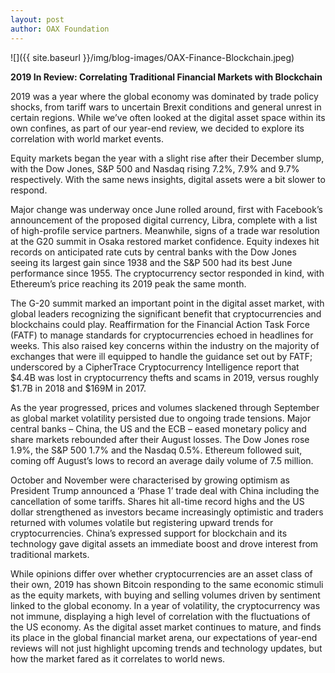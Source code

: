 ```yaml
---
layout: post
author: OAX Foundation
---
```


![]({{ site.baseurl }}/img/blog-images/OAX-Finance-Blockchain.jpeg)

<b>2019 In Review: Correlating Traditional Financial Markets with Blockchain</b>
2019 was a year where the global economy was dominated by trade policy shocks, from tariff wars to uncertain Brexit conditions and general unrest in certain regions. While we’ve often looked at the digital asset space within its own confines, as part of our year-end review, we decided to explore its correlation with world market events. 

Equity markets began the year with a slight rise after their December slump, with the Dow Jones, S&P 500 and Nasdaq rising 7.2%, 7.9% and 9.7% respectively. With the same news insights, digital assets were a bit slower to respond. 

Major change was underway once June rolled around, first with Facebook’s announcement of the proposed digital currency, Libra, complete with a list of high-profile service partners.   Meanwhile, signs of a trade war resolution at the G20 summit in Osaka restored market confidence. Equity indexes hit records on anticipated rate cuts by central banks with the Dow Jones seeing its largest gain since 1938 and the S&P 500 had its best June performance since 1955. The cryptocurrency sector responded in kind, with Ethereum’s price reaching its 2019 peak the same month.

The G-20 summit marked an important point in the digital asset market, with global leaders recognizing the significant benefit that cryptocurrencies and blockchains could play. Reaffirmation for the Financial Action Task Force (FATF) to manage standards for cryptocurrencies echoed in headlines for weeks. This also raised key concerns within the industry on the majority of exchanges that were ill equipped to handle the guidance set out by FATF; underscored by a CipherTrace Cryptocurrency Intelligence report that $4.4B was lost in cryptocurrency thefts and scams in 2019, versus roughly $1.7B in 2018 and $169M in 2017.

As the year progressed, prices and volumes slackened through September as global market volatility persisted due to ongoing trade tensions. Major central banks – China, the US and the ECB – eased monetary policy and share markets rebounded after their August losses. The Dow Jones rose 1.9%, the S&P 500 1.7% and the Nasdaq 0.5%. Ethereum followed suit, coming off August’s lows to record an average daily volume of 7.5 million.  

October and November were characterised by growing optimism as President Trump announced a ‘Phase 1’ trade deal with China including the cancellation of some tariffs. Shares hit all-time record highs and the US dollar strengthened as investors became increasingly optimistic and traders returned with volumes volatile but registering upward trends for cryptocurrencies. China’s expressed support for blockchain and its technology gave digital assets an immediate boost and drove interest from traditional markets.

While opinions differ over whether cryptocurrencies are an asset class of their own, 2019 has shown Bitcoin responding to the same economic stimuli as the equity markets, with buying and selling volumes driven by sentiment linked to the global economy. In a year of volatility, the cryptocurrency was not immune, displaying a high level of correlation with the fluctuations of the US economy. As the digital asset market continues to mature, and finds its place in the global financial market arena, our expectations of year-end reviews will not just highlight upcoming trends and technology updates, but how the market fared as it correlates to world news. 